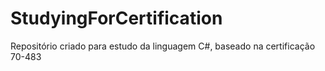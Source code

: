 # StudyingForCertification
Repositório criado para estudo da linguagem C#, baseado na certificação 70-483
